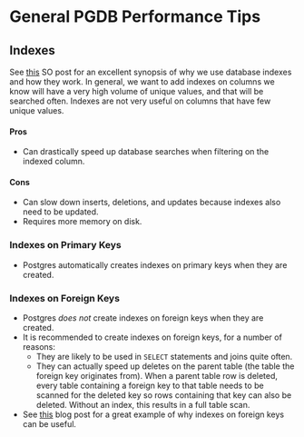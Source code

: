 # General PGDB Performance Tips

## Indexes

See [this](https://stackoverflow.com/a/1130) SO post for an excellent synopsis of why we use database indexes and how they work. In general, we want to add indexes on columns we know will have a very high volume of unique values, and that will be searched often. Indexes are not very useful on columns that have few unique values.

#### Pros

-   Can drastically speed up database searches when filtering on the indexed column.

#### Cons

-   Can slow down inserts, deletions, and updates because indexes also need to be updated.
-   Requires more memory on disk.

### Indexes on Primary Keys

-   Postgres automatically creates indexes on primary keys when they are created.

### Indexes on Foreign Keys

-   Postgres _does not_ create indexes on foreign keys when they are created.
-   It is recommended to create indexes on foreign keys, for a number of reasons:
    -   They are likely to be used in `SELECT` statements and joins quite often.
    -   They can actually speed up deletes on the parent table (the table the foreign key originates from). When a parent table row is deleted, every table containing a foreign key to that table needs to be scanned for the deleted key so rows containing that key can also be deleted. Without an index, this results in a full table scan.
-   See [this](https://sqlperformance.com/2012/11/t-sql-queries/benefits-indexing-foreign-keys) blog post for a great example of why indexes on foreign keys can be useful.
